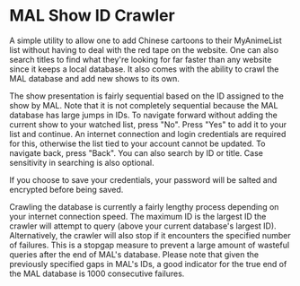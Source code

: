 # MAL Show ID Crawler
A simple utility to allow one to add Chinese cartoons to their MyAnimeList list without having to deal with the red tape on the website.  One can also search titles to find what they're looking for far faster than any website since it keeps a local database.  It also comes with the ability to crawl the MAL database and add new shows to its own.

The show presentation is fairly sequential based on the ID assigned to the show by MAL.  Note that it is not completely sequential because the MAL database has large jumps in IDs.  To navigate forward without adding the current show to your watched list, press "No".  Press "Yes" to add it to your list and continue.  An internet connection and login credentials are required for this, otherwise the list tied to your account cannot be updated.  To navigate back, press "Back".  You can also search by ID or title.  Case sensitivity in searching is also optional.

If you choose to save your credentials, your password will be salted and encrypted before being saved.

Crawling the database is currently a fairly lengthy process depending on your internet connection speed.  The maximum ID is the largest ID the crawler will attempt to query (above your current database's largest ID).  Alternatively, the crawler will also stop if it encounters the specified number of failures.  This is a stopgap measure to prevent a large amount of wasteful queries after the end of MAL's database.  Please note that given the previously specified gaps in MAL's IDs, a good indicator for the true end of the MAL database is 1000 consecutive failures.
